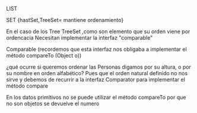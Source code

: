 LIST

SET {hastSet,TreeSet= mantiene ordenamiento}

En el caso de los Tree TreeSet ,como son elemento que su orden viene por ordencacia
Necesitan implementar la interfaz "comparable"

Comparable (recordemos que esta interfaz nos obligaba a implementar el método compareTo (Object o))

¿qué ocurre si queremos ordenar las Personas digamos por su altura, o por su nombre en orden alfabético? Pues que el orden natural definido no nos sirve y debemos de recurrir a la interfaz Comparator para implementar el método compare 

En los datos primitivos no se puede utilizar el método compareTo por que no son objetos se devuelve el numero
